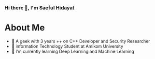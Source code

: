 ### Hi there 👋, I'm Saeful Hidayat


# About Me

- 🔴  A geek with 3 years ++ on C++ Developer and Security Researcher
- 🏣  information Technology Student at Amikom University
- 🌱 I’m currently learning Deep Learning and Machine Learning






<!--
**SaefulHidayat/SaefulHidayat** is a ✨ _special_ ✨ repository because its `README.md` (this file) appears on your GitHub profile.

Here are some ideas to get you started:

- 🔭 I’m currently working on ...
- 🌱 I’m currently learning ...
- 👯 I’m looking to collaborate on ...
- 🤔 I’m looking for help with ...
- 💬 Ask me about ...
- 📫 How to reach me: ...
- 😄 Pronouns: ...
- ⚡ Fun fact: ...
-->

